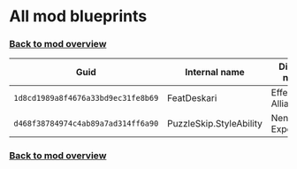 # All mod blueprints

### [Back to mod overview](./README.md)

| Guid | Internal name | Display name |
| --- | --- | --- |
| `1d8cd1989a8f4676a33bd9ec31fe8b69` | FeatDeskari | Effective Alliance |
| `d468f38784974c4ab89a7ad314ff6a90` | PuzzleSkip.StyleAbility | Nenio's Experiment |

### [Back to mod overview](./README.md)
